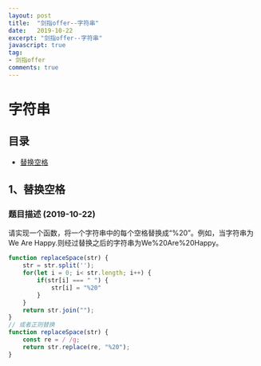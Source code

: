 ```yaml
---
layout: post
title:  "剑指offer--字符串"
date:   2019-10-22
excerpt: "剑指offer--字符串" 
javascript: true
tag:
- 剑指offer
comments: true
---
```


# 字符串

## 目录

* [替换空格](#1、替换空格)


## 1、替换空格

### 题目描述 (2019-10-22)

请实现一个函数，将一个字符串中的每个空格替换成“%20”。例如，当字符串为We Are Happy.则经过替换之后的字符串为We%20Are%20Happy。

```javascript
function replaceSpace(str) {
    str = str.split('');
    for(let i = 0; i< str.length; i++) {
        if(str[i] === " ") {
            str[i] = "%20"
        }
    }
    return str.join("");
}
// 或者正则替换
function replaceSpace(str) {
    const re = / /g;
    return str.replace(re, "%20");
}
```


